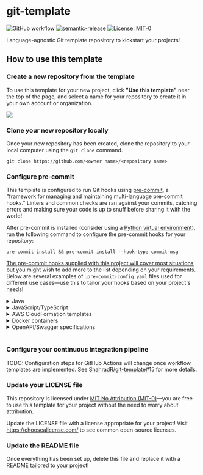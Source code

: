 # git-template

![GitHub workflow](https://img.shields.io/github/workflow/status/ShahradR/git-template/CI%20workflow?logo=github) [![semantic-release](https://img.shields.io/badge/%20%20%F0%9F%93%A6%F0%9F%9A%80-semantic--release-e10079.svg)](https://github.com/semantic-release/semantic-release) [![License: MIT-0](https://img.shields.io/badge/license-MIT--0-yellowgreen)](https://spdx.org/licenses/MIT-0.html)

Language-agnostic Git template repository to kickstart your projects!

## How to use this template

### Create a new repository from the template

To use this template for your new project, click **"Use this template"** near the top of the page, and select a name for your repository to create it in your own account or organization.

![](./docs/images/github-create-repo-from-template.gif)

### Clone your new repository locally

Once your new repository has been created, clone the repository to your local computer using the `git clone` command.

```
git clone https://github.com/<owner name>/<repository name>
```

### Configure pre-commit

This template is configured to run Git hooks using [pre-commit](https://pre-commit.com/), a "framework for managing and maintaining multi-language pre-commit hooks." Linters and common checks are ran against your commits, catching errors and making sure your code is up to snuff before sharing it with the world!

After pre-commit is installed (consider using a [Python virtual environment](https://docs.python.org/3/library/venv.html)), run the following command to configure the pre-commit hooks for your repository:

```
pre-commit install && pre-commit install --hook-type commit-msg
```

[The pre-commit hooks supplied with this project will cover most situations](https://github.com/ShahradR/git-template/pull/1), but you might wish to add more to the list depending on your requirements. Below are several examples of `.pre-commit-config.yaml` files used for different use cases—use this to tailor your hooks based on your project's needs!

<details>
<summary>Java</summary>

This version of the configuration file adds Java support by:

- Augmenting Prettier with [JHipster's Prettier plugin for Java](https://github.com/jhipster/prettier-java)
- Running [Checkstyle](https://checkstyle.sourceforge.io/) using the pre-commit hook provided by [gherynos/pre-commit-java](https://github.com/gherynos/pre-commit-java)
  - Checkstyle can also run as a plugin for Ant, Maven, or Gradle. Depending on your use case, you might want to run this check in your build automation tool instead

#### Prettier

[![asciicast](https://asciinema.org/a/359757.svg)](https://asciinema.org/a/359757)

#### Checkstyle

[![asciicast](https://asciinema.org/a/359758.svg)](https://asciinema.org/a/359758)

```diff
---
default_stages: [commit]
exclude: vale/styles/*
repos:
  - repo: https://github.com/pre-commit/pre-commit-hooks
    rev: v3.2.0
    hooks:
      - id: check-yaml
      - id: end-of-file-fixer
      - id: trailing-whitespace
      - id: check-case-conflict
      - id: detect-private-key
      - id: mixed-line-ending
        args: [--fix=no]

  - repo: https://github.com/alessandrojcm/commitlint-pre-commit-hook
    rev: v3.0.0
    hooks:
      - id: commitlint
        stages: [commit-msg]
        additional_dependencies: ["@commitlint/config-conventional"]

  - repo: https://github.com/prettier/prettier
    rev: 2.1.1
    hooks:
      - id: prettier
        name: Prettier
+       args:
+         - --plugin=prettier-plugin-java
+       additional_dependencies:
+         - prettier-plugin-java@0.8.2

  - repo: local
    hooks:
      - id: dockerfile-provides-entrypoint
        name: Vale
        language: docker_image
        entry: jdkato/vale:latest

+ - repo: https://github.com/gherynos/pre-commit-java
+   rev: v0.1.0
+   hooks:
+     - id: checkstyle
+       name: Checkstyle
```

</details>

<details>
<summary>JavaScript/TypeScript</summary>

This version of the file introduces [pre-commit/mirrors-eslint](https://github.com/pre-commit/mirrors-eslint) to run [ESLint](https://eslint.org/), a tool to "find and fix problems in your JavaScript code."

You'll need a valid ESLint configuration file to run this hook—see [Configuring ESLint](https://eslint.org/docs/user-guide/configuring) for details on how to set up your environment.

[![asciicast](https://asciinema.org/a/359740.svg)](https://asciinema.org/a/359740)

The pre-commit configuration has been adapted to lint both JavaScript and TypeScript code. The ESLint plugins required to run the hook must be listed under `additional_dependencies`—this particular example was taken from the [ShahradR/action-taskcat](https://github.com/ShahradR/action-taskcat) project, but you might need to customize the dependency list to fit your needs.

```diff
---
default_stages: [commit]
exclude: vale/styles/*
repos:
  - repo: https://github.com/pre-commit/pre-commit-hooks
    rev: v3.2.0
    hooks:
      - id: check-yaml
      - id: end-of-file-fixer
      - id: trailing-whitespace
      - id: check-case-conflict
      - id: detect-private-key
      - id: mixed-line-ending
        args: [--fix=no]

  - repo: https://github.com/alessandrojcm/commitlint-pre-commit-hook
    rev: v3.0.0
    hooks:
      - id: commitlint
        stages: [commit-msg]
        additional_dependencies: ["@commitlint/config-conventional"]

  - repo: https://github.com/prettier/prettier
    rev: 2.1.1
    hooks:
      - id: prettier
        name: Prettier

  - repo: local
    hooks:
      - id: dockerfile-provides-entrypoint
        name: Vale
        language: docker_image
        entry: jdkato/vale:latest

+ - repo: https://github.com/pre-commit/mirrors-eslint
+   rev: v7.9.0
+   hooks:
+     - id: eslint
+       name: ESLint
+       files: \.[jt]sx?$ # *.js, *.jsx, *.ts and *.tsx
+       types: [file]
+       additional_dependencies:
+         - jest@26.4.2
+         - eslint@7.7.0
+         - typescript@4.0.2
+         - eslint-config-prettier@6.11.0
+         - eslint-config-standard@14.1.1
+         - eslint-plugin-import@2.22.0
+         - eslint-plugin-jest@23.20.0
+         - eslint-plugin-node@11.1.0
+         - eslint-plugin-promise@4.2.1
+         - eslint-plugin-standard@4.0.1
+         - "@typescript-eslint/eslint-plugin@3.10.1"
+         - "@typescript-eslint/parser@3.10.1"
```

</details>

<details>
<summary>AWS CloudFormation templates</summary>

This version of the file adds the following pre-commit checks:

- [CloudFormation Linter](https://github.com/aws-cloudformation/cfn-python-lint) to "validate CloudFormation yaml/json templates against the CloudFormation Resource Specification"
- [Stelligent cfn_nag](https://github.com/stelligent/cfn_nag) to "look for patterns in CloudFormation templates that may indicate insecure infrastructure"

#### CloudFormation Linter

[![asciicast](https://asciinema.org/a/308273.svg)](https://asciinema.org/a/308273)

#### Stelligent cfn_nag

[![asciicast](https://asciinema.org/a/308270.svg)](https://asciinema.org/a/308270)

This configuration expects the templates to reside under the `templates/` directory, at the root of the repository.

```diff
---
default_stages: [commit]
exclude: vale/styles/*
repos:
  - repo: https://github.com/pre-commit/pre-commit-hooks
    rev: v3.2.0
    hooks:
      - id: check-yaml
      - id: end-of-file-fixer
      - id: trailing-whitespace
      - id: check-case-conflict
      - id: detect-private-key
      - id: mixed-line-ending
        args: [--fix=no]

  - repo: https://github.com/alessandrojcm/commitlint-pre-commit-hook
    rev: v3.0.0
    hooks:
      - id: commitlint
        stages: [commit-msg]
        additional_dependencies: ["@commitlint/config-conventional"]

  - repo: https://github.com/prettier/prettier
    rev: 2.1.1
    hooks:
      - id: prettier
        name: Prettier

  - repo: local
    hooks:
      - id: dockerfile-provides-entrypoint
        name: Vale
        language: docker_image
        entry: jdkato/vale:latest

+ - repo: https://github.com/aws-cloudformation/cfn-python-lint
+   rev: v0.35.1
+   hooks:
+     - id: cfn-python-lint
+       files: templates/.*\.(json|yml|yaml)$
+
+ - repo: local
+   hooks:
+     - id: dockerfile-provides-entrypoint
+       name: cfn_nag
+       language: docker_image
+       entry: stelligent/cfn_nag:latest
+       files: templates/.*\.(json|yml|yaml)$
+       args: ["--fail-on-warnings"]
```

</details>

<details>
<summary>Docker containers</summary>

This version of the file adds the [Haskell Dockerfile Linter](https://github.com/hadolint/hadolint) "a smarter Dockerfile linter that helps you build best practice Docker images" as a pre-commit hook.

[![asciicast](https://asciinema.org/a/335409.svg)](https://asciinema.org/a/335409)

```diff
---
default_stages: [commit]
exclude: vale/styles/*
repos:
  - repo: https://github.com/pre-commit/pre-commit-hooks
    rev: v3.2.0
    hooks:
      - id: check-yaml
      - id: end-of-file-fixer
      - id: trailing-whitespace
      - id: check-case-conflict
      - id: detect-private-key
      - id: mixed-line-ending
        args: [--fix=no]

  - repo: https://github.com/alessandrojcm/commitlint-pre-commit-hook
    rev: v3.0.0
    hooks:
      - id: commitlint
        stages: [commit-msg]
        additional_dependencies: ["@commitlint/config-conventional"]

  - repo: https://github.com/prettier/prettier
    rev: 2.1.1
    hooks:
      - id: prettier
        name: Prettier

  - repo: local
    hooks:
      - id: dockerfile-provides-entrypoint
        name: Vale
        language: docker_image
        entry: jdkato/vale:latest

+ - repo: local
+   hooks:
+     - id: dockerfile-provides-entrypoint
+       name: hadolint
+       language: docker_image
+       entry: --entrypoint hadolint hadolint/hadolint:latest-debian
+       files: Dockerfile
```

</details>

<details>
<summary>OpenAPI/Swagger specifications</summary>

This version of the file adds [speccy](https://github.com/wework/speccy) as a pre-commit hook, to "enforce quality rules on your OpenAPI 3.0.x specifications."

[![asciicast](https://asciinema.org/a/308584.svg)](https://asciinema.org/a/308584)

This configuration expects the OpenAPI specification file to reside under the `specs/` directory, at the root of the repository.

```diff
---
default_stages: [commit]
exclude: vale/styles/*
repos:
  - repo: https://github.com/pre-commit/pre-commit-hooks
    rev: v3.2.0
    hooks:
      - id: check-yaml
      - id: end-of-file-fixer
      - id: trailing-whitespace
      - id: check-case-conflict
      - id: detect-private-key
      - id: mixed-line-ending
        args: [--fix=no]

  - repo: https://github.com/alessandrojcm/commitlint-pre-commit-hook
    rev: v3.0.0
    hooks:
      - id: commitlint
        stages: [commit-msg]
        additional_dependencies: ["@commitlint/config-conventional"]

  - repo: https://github.com/prettier/prettier
    rev: 2.1.1
    hooks:
      - id: prettier
        name: Prettier

  - repo: local
    hooks:
      - id: dockerfile-provides-entrypoint
        name: Vale
        language: docker_image
        entry: jdkato/vale:latest

+  - repo: local
+    hooks:
+      - id: dockerfile-provides-entrypoint
+        name: Speccy
+        language: docker_image
+        entry: wework/speccy:latest lint
+        files: 'specs/.*\.(yml|json|yaml)$'
```

</details>
</br>

### Configure your continuous integration pipeline

TODO: Configuration steps for GitHub Actions will change once workflow templates are implemented. See [ShahradR/git-template#15](https://github.com/ShahradR/git-template/issues/15) for more details.

### Update your LICENSE file

This repository is licensed under [MIT No Attribution (MIT-0)](https://spdx.org/licenses/MIT-0.html)—you are free to use this template for your project without the need to worry about attribution.

Update the LICENSE file with a license appropriate for your project! Visit https://choosealicense.com/ to see common open-source licenses.

### Update the README file

Once everything has been set up, delete this file and replace it with a README tailored to your project!
